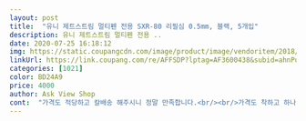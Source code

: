 ```yaml
---
layout: post 
title:  "유니 제트스트림 멀티펜 전용 SXR-80 리필심 0.5mm, 블랙, 5개입" 
description: 유니 제트스트림 멀티펜 전용 ..
date: 2020-07-25 16:18:12 
img: https://static.coupangcdn.com/image/product/image/vendoritem/2018/11/23/3340145859/fa8f6f0a-0272-4241-8436-db3d01e8d5ed.jpg 
linkUrl: https://link.coupang.com/re/AFFSDP?lptag=AF3600438&subid=ahnPublicAsk&pageKey=40961730&itemId=149651751&vendorItemId=70215673310&traceid=V0-113-96e92cafb78065fa 
categories: [1021] 
color: BD24A9 
price: 4000 
author: Ask View Shop 
cont:  "가격도 적당하고 칼배송 해주시니 정말 만족합니다.<br/><br/>가격도 착하고 하나 꺼내서 써봤는데<br/>감사합니다!!!<br/>갯수 맞게 배송 빠르게 잘 왔어요.<br/><br/>검은색만 다 닳아서 어디서 사야하나 생각하다가<br/>다다다 좋습니다.<br/><br/>볼펜 갈아 끼우기도 정말 편하구요<br/>삼색볼펜에 딱 맞는거 찾느라 힘들었는데 겨우찾아서 구매했는데 넘 좋아용<br/>술술술 끊김없이 잘 써져요<br/>제트스트림 볼펜을 쓰다가<br/>쿠팡에 검색해봤는데 역시나 있네요.<br/><br/>쿠팡엔 정말 없는게 없는듯 ㅎㅎㅎ<br/>" 
---
```

